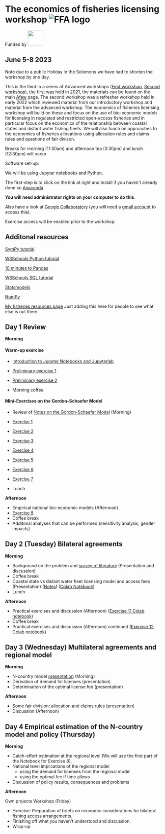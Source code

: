 # The economics of fisheries licensing workshop ![FFA logo](https://github.com/fdd-eiu/afew/blob/main/logo.png)

Funded by <img src=https://github.com/fdd-eiu/afew/blob/main/rogoblue3.png width = 50 nehigh= 100>

## June 5-8 2023

Note due to a public Holiday in the Solomons we have had to shorten the workshop by one day.

This is the third in a series of Advanced workshops ([First workshop](https://github.com/fdd-eiu/afew), [Second workshop](https://github.com/fdd-eiu/afew/blob/main/refresher.md)), the first was held in 2021, the materials can be found on the main [Afew](https://github.com/fdd-eiu/afew) page. The second workshop was a refresher workshop held in early 2022 which reviewed material from our introductory workshop and material from the advanced workshop. The economics of fisheries licensing workshop will build on these and focus on the use of bio-economic models for licensing in regulated and restricted open-access fisheries and in particular focus on the economics of the relationship between coastal states and distant water fishing fleets. We will also touch on approaches to the economics of fisheries allocations using allocation rules and claims rules and questions of fair divison.

Breaks for morning (11:00am) and afternoon tea (3:30pm) and lunch (12:30pm) will occur

Software set-up:

We will be using Jupyter notebooks and Python.

The first-step is to click on the link at right and install if you haven't already done so [Anaconda](https://www.anaconda.com/download/)

**You will need administrator rights on your computer to do this**.

Also have a look at [Google Collaboratory](https://colab.research.google.com/) (you will need a [gmail account](https://accounts.google.com/signup/v2/webcreateaccount?hl=en&flowName=GlifWebSignIn&flowEntry=SignUp) to access this).

Exercise access will be enabled prior to the workshop.


## Additonal resources

[SymPy tutorial](https://docs.sympy.org/latest/tutorials/intro-tutorial/index.html)

[W3Schools Python tutorial](https://www.w3schools.com/python/python_intro.asp)

[10 minutes to Pandas](https://pandas.pydata.org/docs/user_guide/10min.html)

[W3Schools SQL tutorial](https://www.w3schools.com/sql/default.asp)

[Statsmodels](https://www.statsmodels.org/stable/index.html)

[NumPy](https://numpy.org/doc/stable/user/absolute_beginners.html)

[My fisheries resources page](https://github.com/babycamel/resources/blob/master/fisheries-resources.md) Just adding this here for people to see what else is out there.

## Day 1 Review

**Morning**


#### Warm-up exercise

- [Introduction to Jupyter Notebooks and Jupyterlab](https://jupyter.org/try-jupyter/retro/notebooks/?path=notebooks/Intro.ipynb)
- [Preliminary exercise 1](https://nbviewer.org/github/fdd-eiu/afew/blob/main/afew-notebook-1.ipynb)
- [Preliminary exercise 2](https://pandas.pydata.org/docs/user_guide/10min.html)

- Morning coffee


#### Mini-Exercises on the Gordon-Schaefer Model

- Review of [Notes on the Gordon-Schaefer Model](https://github.com/fdd-eiu/afew/blob/main/notes-gordon-schaefer.pdf) (Morning)
- [Exercise 1](https://colab.research.google.com/drive/1nAZzOBbcJJpLnCGZwRA_QY-DtRvNYxLo?usp=sharing)
- [Exercise 2](https://colab.research.google.com/drive/1Whcl_O0Wf4eFO94iRNn5VJbzNF89MlUb?usp=sharing)
- [Exercise 3](https://colab.research.google.com/drive/1BBquV0azxFjWxlc5DV6yVQ6_K-OJKKDd?usp=sharing)
- [Exercise 4](https://colab.research.google.com/drive/1vhlEJmDh6iil8_qX-YKJaTyou_nvqYCA?usp=sharing) 
- [Exercise 5](https://colab.research.google.com/drive/1v40yRbEMUQJV74NonGlidI7eCFhyeCPd?usp=sharing)
- [Exercise 6](https://colab.research.google.com/drive/18erLNDS33FJfzC_Szyjnguq-mC7UhAco?usp=sharing)
- [Exercise 7](https://colab.research.google.com/drive/1YqvQg6Z6FL0gQrSApecsZPyUWZhG6oVD?usp=sharing)

- Lunch

**Afternoon**

- Empirical national bio-economic models (Afternoon)
- [Exercise 8](https://nbviewer.org/github/fdd-eiu/afew/blob/main/afew-present-6.ipynb)
- Coffee break
- Additonal analyses that can be performed (sensitivity analysis, gender impacts)

## Day 2 (Tuesday) Bilateral agreements
**Morning**
- Background on the problem and [survey of literature](https://github.com/fdd-eiu/afew/blob/main/presentation-Literature.pdf) (Presentation and discussion)
- Coffee break
- Coastal state vs distant water fleet licensing model and access fees (Presentation) ([Notes](https://github.com/fdd-eiu/afew/blob/main/two-countries.pdf)) ([Colab Notebook](https://colab.research.google.com/drive/1hcP5VxFf46tcvZkbpuINpTebgLF5K5e1?usp=sharing))
-  Lunch

**Afternoon**

- Practical exercises and discussion (Afternoon) ([Exercise 11 Colab notebook](https://colab.research.google.com/drive/1LUxFnx3xCXiCdynQ2OvXYUKUeg6N0dc8?usp=sharing))
- Coffee break
- Practical exercises and discussion (Afternoon) continued ([Exercise 12 Colab notebook](https://colab.research.google.com/drive/1H7flNtJ2muqdyyH7kZPSbPgznxfRXQN_?usp=sharing))

## Day 3 (Wednesday) Multilateral agreements and regional model

**Morning**
- N-country model [presentation](https://github.com/fdd-eiu/afew/blob/main/ncountry.pdf) (Morning)
- Derivation of demand for licenses (presentation)
- Determination of the optimal license fee (presentation)

**Afternoon**

- Some fair division: allocation and claims rules (presentation) 
- Discussion (Afternoon)

## Day 4 Empirical estimation of the N-country model and policy (Thursday)

**Morning**
- Catch-effort estimation at the regional level (We will use the first part of the Notebook for Exercise 8).
- National level implications of the regional model 
    - using the demand for licenses from the regional model
    - using the optimal fee if time allows
- Discussion of policy results, consequences and problems

**Afternoon**

Own projects Workshop (Friday)
- Exercise: Preparation of briefs on economic considerations for bilateral fishing access
arrangements.
- Finishing off what you haven't understood and discussion.
- Wrap-up

